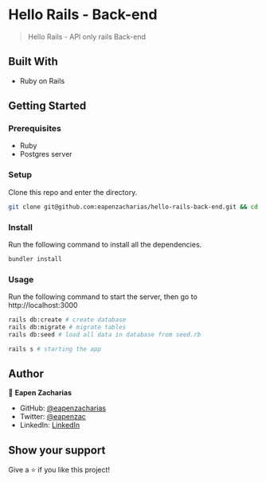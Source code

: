 # Hello Rails - Back-end

>  Hello Rails - API only rails Back-end 

## Built With

- Ruby on Rails

## Getting Started

### Prerequisites

- Ruby
- Postgres server

### Setup

Clone this repo and enter the directory.

```sh
git clone git@github.com:eapenzacharias/hello-rails-back-end.git && cd hello-rails-back-end
```

### Install

Run the following command to install all the dependencies.

```sh
bundler install
```

### Usage

Run the following command to start the server, then go to http://localhost:3000

```sh
rails db:create # create database
rails db:migrate # migrate tables
rails db:seed # load all data in database from seed.rb

rails s # starting the app
```

## Author

👤 **Eapen Zacharias**

- GitHub: [@eapenzacharias](https://github.com/eapenzacharias)
- Twitter: [@eapenzac](https://twitter.com/eapenzac)
- LinkedIn: [LinkedIn](https://linkedin.com/in/eapenzac)

## Show your support

Give a ⭐️ if you like this project!
